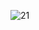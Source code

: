 
![21](https://user-images.githubusercontent.com/64718836/92392470-f42a5180-f13b-11ea-9ead-e6b4c8daeef3.PNG)
